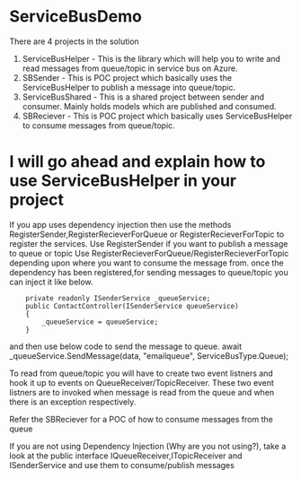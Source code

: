 # ServiceBusDemo

There are 4 projects in the solution
1. ServiceBusHelper - This is the library which will help you to write and read messages from queue/topic in service bus on Azure.
2. SBSender - This is POC project which basically uses the ServiceBusHelper to publish a message into queue/topic.
3. ServiceBusShared - This is a shared project between sender and consumer. Mainly holds models which are published and consumed.
4. SBReciever - This is POC project which basically uses ServiceBusHelper to consume messages from queue/topic.

# I will go ahead and explain how to use ServiceBusHelper in your project

If you app uses dependency injection then use the methods RegisterSender,RegisterRecieverForQueue or RegisterRecieverForTopic to register the services.
        Use RegisterSender if you want to publish a message to queue or topic
        Use RegisterRecieverForQueue/RegisterRecieverForTopic depending upon where you want to consume the message from.
once the dependency has been registered,for sending messages to queue/topic you can inject it like below.

        private readonly ISenderService _queueService;
        public ContactController(ISenderService queueService)
        {
            _queueService = queueService;
        }
and then use below code to send the message to queue.
await _queueService.SendMessage(data, "emailqueue", ServiceBusType.Queue);

To read from queue/topic
you will have to create two event listners and hook it up to events on QueueReceiver/TopicReceiver. These two event listners are to invoked when message is read from the queue and when there is an exception respectively. 

Refer the SBReciever for a POC of how to consume messages from the queue
        
If you are not using Dependency Injection (Why are you not using?), take a look at the public interface IQueueReceiver,ITopicReceiver and ISenderService and use them to consume/publish messages
